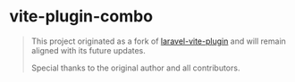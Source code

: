 # vite-plugin-combo

> This project originated as a fork of [laravel-vite-plugin](https://github.com/laravel/vite-plugin)
> and will remain aligned with its future updates.
>
> Special thanks to the original author and all contributors.
